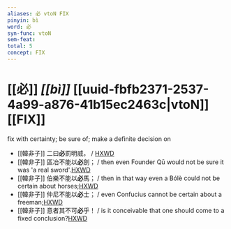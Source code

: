```yaml
---
aliases: 必 vtoN FIX
pinyin: bì
word: 必
syn-func: vtoN
sem-feat: 
total: 5
concept: FIX 
---
```

# [[必]] *[[bì]]*  [[uuid-fbfb2371-2537-4a99-a876-41b15ec2463c|vtoN]] [[FIX]]
fix with certainty; be sure of; make a definite decision on
 - [[韓非子]] 二曰**必**罰明威， / [HXWD](https://hxwd.org/textview.html?location=KR3c0005_tls_030-1a.7)
 - [[韓非子]] 區冶不能以**必**劍； / then even Founder Qū would not be sure it was 'a real sword'.[HXWD](https://hxwd.org/textview.html?location=KR3c0005_tls_050-23a.10)
 - [[韓非子]] 伯樂不能以**必**馬； / then in that way even a Bólè could not be certain about horses;[HXWD](https://hxwd.org/textview.html?location=KR3c0005_tls_050-24a.6)
 - [[韓非子]] 仲尼不能以**必**士； / even Confucius cannot be certain about a freeman;[HXWD](https://hxwd.org/textview.html?location=KR3c0005_tls_050-25a.4)
 - [[韓非子]] 意者其不可**必**乎！ / is it conceivable that one should come to a fixed conclusion?[HXWD](https://hxwd.org/textview.html?location=KR3c0005_tls_050-4a.9)